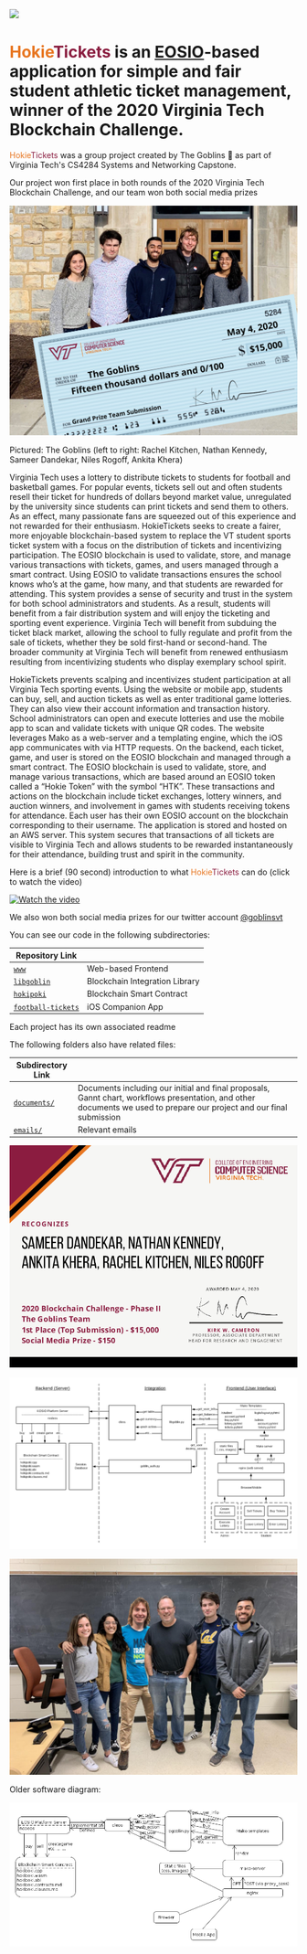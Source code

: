 ![](https://www.dictionary.com/e/wp-content/uploads/2018/10/hokie-2-300x300.jpg)
# <span style="color: #E87722;">Hokie</span><span style="color: #8B1F41;">Tickets</span> is an [EOSIO](https://eos.io)-based application for simple and fair student athletic ticket management, winner of the 2020 Virginia Tech Blockchain Challenge.

<span style="color: #E87722;">Hokie</span><span style="color: #8B1F41;">Tickets</span> was a group project created by The Goblins 👺 as part of Virginia Tech's CS4284 Systems and Networking Capstone. 

Our project won first place in both rounds of the 2020 Virginia Tech Blockchain Challenge, and our team won both social media prizes

![](ss/check.png)

Pictured: The Goblins (left to right: Rachel Kitchen, Nathan Kennedy, Sameer Dandekar, Niles Rogoff, Ankita Khera)

Virginia Tech uses a lottery to distribute tickets to students for football and basketball games. For popular events, tickets sell out and often students resell their ticket for hundreds of dollars beyond market value, unregulated by the university since students can print tickets and send them to others. As an effect, many passionate fans are squeezed out of this experience and not rewarded for their enthusiasm. HokieTickets seeks to create a fairer, more enjoyable blockchain-based system to replace the VT student sports ticket system with a focus on the distribution of tickets and incentivizing participation.  The EOSIO blockchain is used to validate, store, and manage various transactions with tickets, games, and users managed through a smart contract. Using EOSIO to validate transactions ensures the school knows who’s at the game, how many, and that students are rewarded for attending. This system provides a sense of security and trust in the system for both school administrators and students. As a result, students will benefit from a fair distribution system and will enjoy the ticketing and sporting event experience. Virginia Tech will benefit from subduing the ticket black market, allowing the school to fully regulate and profit from the sale of tickets, whether they be sold first-hand or second-hand. The broader community at Virginia Tech will benefit from renewed enthusiasm resulting from incentivizing students who display exemplary school spirit.

HokieTickets prevents scalping and incentivizes student participation at all Virginia Tech sporting events. Using the website or mobile app, students can buy, sell, and auction tickets as well as enter traditional game lotteries. They can also view their account information and transaction history. School administrators can open and execute lotteries and use the mobile app to scan and validate tickets with unique QR codes. The website leverages Mako as a web-server and a templating engine, which the iOS app communicates with via HTTP requests. On the backend, each ticket, game, and user is stored on the EOSIO blockchain and managed through a smart contract. The EOSIO blockchain is used to validate, store, and manage various transactions, which are based around an EOSIO token called a “Hokie Token” with the symbol “HTK”. These transactions and actions on the blockchain include ticket exchanges, lottery winners, and auction winners, and involvement in games with students receiving tokens for attendance. Each user has their own EOSIO account on the blockchain corresponding to their username. The application is stored and hosted on an AWS server. This system secures that transactions of all tickets are visible to Virginia Tech and allows students to be rewarded instantaneously for their attendance, building trust and spirit in the community. 

Here is a brief (90 second) introduction to what <span style="color: #E87722;">Hokie</span><span style="color: #8B1F41;">Tickets</span> can do (click to watch the video)

[![Watch the video](https://img.youtube.com/vi/zpFLHXPFAY8/maxresdefault.jpg)](https://youtu.be/zpFLHXPFAY8)

We also won both social media prizes for our twitter account [@goblinsvt](https://twitter.com/goblinsvt)

You can see our code in the following subdirectories:

|Repository Link| |
|--|--|
|[`www`](https://github.com/nilesr/HokieTickets/tree/master/www)|Web-based Frontend|
|[`libgoblin`](https://github.com/nilesr/HokieTickets/tree/master/libgoblin)|Blockchain Integration Library|
|[`hokipoki`](https://github.com/nilesr/HokieTickets/tree/master/hokipoki)|Blockchain Smart Contract|
|[`football-tickets`](https://github.com/nilesr/HokieTickets/tree/master/football-tickets)|iOS Companion App|

Each project has its own associated readme

The following folders also have related files:

|Subdirectory Link| |
|--|--|
|[`documents/`](https://github.com/nilesr/HokieTickets/tree/master/documents)|Documents including our initial and final proposals, Gannt chart, workflows presentation, and other documents we used to prepare our project and our final submission|
|[`emails/`](https://github.com/nilesr/HokieTickets/tree/master/emails)|Relevant emails|

![](ss/cert-1.png)

![](ss/diagram.png)

![](ss/meeting1.png)

Older software diagram:

![](ss/diagram-old.png)
